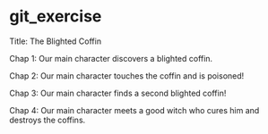# git_exercise
Title: The Blighted Coffin

Chap 1: Our main character discovers a blighted coffin.

Chap 2: Our main character touches the coffin and is poisoned!

Chap 3: Our main character finds a second blighted coffin!

Chap 4: Our main character meets a good witch who cures him and destroys the coffins.